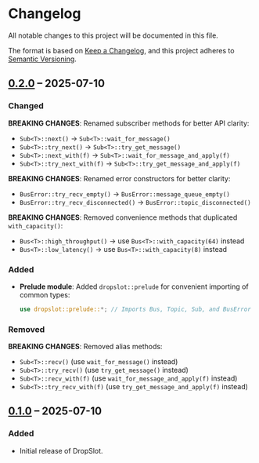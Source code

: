 # Changelog

All notable changes to this project will be documented in this file.

The format is based on [Keep a Changelog](https://keepachangelog.com/en/1.0.0/),
and this project adheres to [Semantic Versioning](https://semver.org/spec/v2.0.0.html).

## [0.2.0] – 2025-07-10

### Changed
**BREAKING CHANGES**: Renamed subscriber methods for better API clarity:

- `Sub<T>::next()` → `Sub<T>::wait_for_message()`
- `Sub<T>::try_next()` → `Sub<T>::try_get_message()`
- `Sub<T>::next_with(f)` → `Sub<T>::wait_for_message_and_apply(f)`
- `Sub<T>::try_next_with(f)` → `Sub<T>::try_get_message_and_apply(f)`

**BREAKING CHANGES**: Renamed error constructors for better clarity:

- `BusError::try_recv_empty()` → `BusError::message_queue_empty()`
- `BusError::try_recv_disconnected()` → `BusError::topic_disconnected()`

**BREAKING CHANGES**: Removed convenience methods that duplicated `with_capacity()`:

- `Bus<T>::high_throughput()` → use `Bus<T>::with_capacity(64)` instead
- `Bus<T>::low_latency()` → use `Bus<T>::with_capacity(8)` instead

### Added
- **Prelude module**: Added `dropslot::prelude` for convenient importing of common types:
  ```rust
  use dropslot::prelude::*; // Imports Bus, Topic, Sub, and BusError
  ```

### Removed
**BREAKING CHANGES**: Removed alias methods:

- `Sub<T>::recv()` (use `wait_for_message()` instead)
- `Sub<T>::try_recv()` (use `try_get_message()` instead)
- `Sub<T>::recv_with(f)` (use `wait_for_message_and_apply(f)` instead)
- `Sub<T>::try_recv_with(f)` (use `try_get_message_and_apply(f)` instead)

## [0.1.0] – 2025-07-10
### Added
- Initial release of DropSlot.

[0.2.0]: https://github.com/ViezeVingertjes/dropslot/releases/tag/v0.2.0
[0.1.0]: https://github.com/ViezeVingertjes/dropslot/releases/tag/v0.1.0
